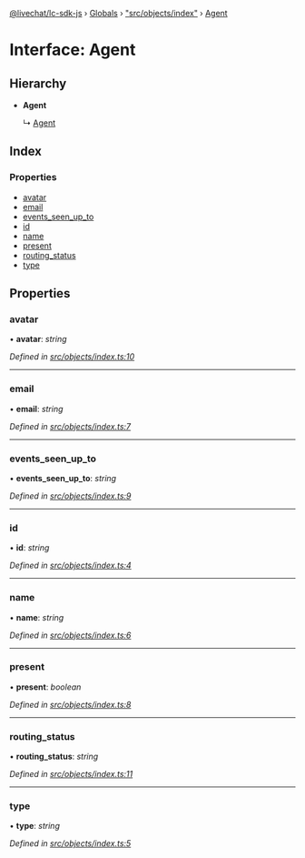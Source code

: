[@livechat/lc-sdk-js](../README.md) › [Globals](../globals.md) › ["src/objects/index"](../modules/_src_objects_index_.md) › [Agent](_src_objects_index_.agent.md)

# Interface: Agent

## Hierarchy

* **Agent**

  ↳ [Agent](_src_agent_structures_.agent.md)

## Index

### Properties

* [avatar](_src_objects_index_.agent.md#avatar)
* [email](_src_objects_index_.agent.md#email)
* [events_seen_up_to](_src_objects_index_.agent.md#events_seen_up_to)
* [id](_src_objects_index_.agent.md#id)
* [name](_src_objects_index_.agent.md#name)
* [present](_src_objects_index_.agent.md#present)
* [routing_status](_src_objects_index_.agent.md#routing_status)
* [type](_src_objects_index_.agent.md#type)

## Properties

###  avatar

• **avatar**: *string*

*Defined in [src/objects/index.ts:10](https://github.com/livechat/lc-sdk-js/blob/228cb10/src/objects/index.ts#L10)*

___

###  email

• **email**: *string*

*Defined in [src/objects/index.ts:7](https://github.com/livechat/lc-sdk-js/blob/228cb10/src/objects/index.ts#L7)*

___

###  events_seen_up_to

• **events_seen_up_to**: *string*

*Defined in [src/objects/index.ts:9](https://github.com/livechat/lc-sdk-js/blob/228cb10/src/objects/index.ts#L9)*

___

###  id

• **id**: *string*

*Defined in [src/objects/index.ts:4](https://github.com/livechat/lc-sdk-js/blob/228cb10/src/objects/index.ts#L4)*

___

###  name

• **name**: *string*

*Defined in [src/objects/index.ts:6](https://github.com/livechat/lc-sdk-js/blob/228cb10/src/objects/index.ts#L6)*

___

###  present

• **present**: *boolean*

*Defined in [src/objects/index.ts:8](https://github.com/livechat/lc-sdk-js/blob/228cb10/src/objects/index.ts#L8)*

___

###  routing_status

• **routing_status**: *string*

*Defined in [src/objects/index.ts:11](https://github.com/livechat/lc-sdk-js/blob/228cb10/src/objects/index.ts#L11)*

___

###  type

• **type**: *string*

*Defined in [src/objects/index.ts:5](https://github.com/livechat/lc-sdk-js/blob/228cb10/src/objects/index.ts#L5)*
